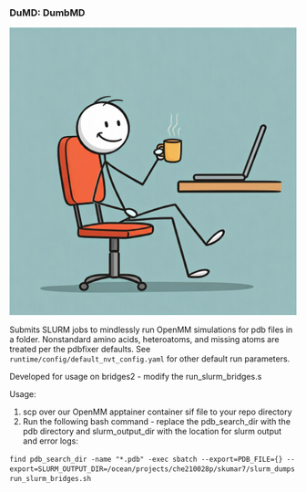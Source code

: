 ### DuMD: DumbMD
![dumd](./src/DuMD.jpeg)


Submits SLURM jobs to mindlessly run OpenMM simulations for pdb files in a folder.
Nonstandard amino acids, heteroatoms, and missing atoms are treated per the pdbfixer defaults.
See `runtime/config/default_nvt_config.yaml` for other default run parameters. 


Developed for usage on bridges2 - modify the run_slurm_bridges.s


Usage:
1. scp over our OpenMM apptainer container sif file to your repo directory
2. Run the following bash command - replace the pdb_search_dir with the pdb directory and slurm_output_dir
   with the location for slurm output and error logs:


`find pdb_search_dir -name "*.pdb" -exec sbatch --export=PDB_FILE={} --export=SLURM_OUTPUT_DIR=/ocean/projects/che210028p/skumar7/slurm_dumps run_slurm_bridges.sh`
